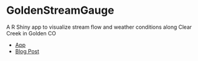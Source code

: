 # GoldenStreamGauge
A R Shiny app to visualize stream flow and weather conditions along Clear Creek in Golden CO

* [App](https://andypicke.shinyapps.io/GoldenStreamGauge/)
* [Blog Post](https://andypicke.github.io/GoldenStreamGauge/)

